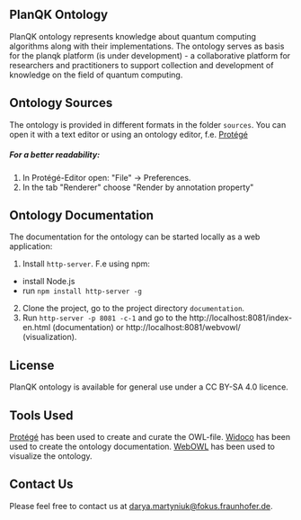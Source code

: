 ## PlanQK Ontology
PlanQK ontology represents knowledge about quantum computing algorithms along with their implementations. The ontology serves as basis for the planqk platform (is under development)  - a collaborative platform for researchers and practitioners to support collection and development of knowledge on the field of quantum computing.

## Ontology Sources
The ontology is provided in different formats in the folder `sources`. You can open it with a text editor or using an ontology editor, f.e. [Protégé ](https://protege.stanford.edu/)

##### For a better readability:  
1) In Protégé-Editor open: "File" -> Preferences.
2) In the tab "Renderer" choose "Render by annotation property"


## Ontology Documentation
The documentation for the ontology can be started locally as a web application:
1. Install `http-server`. F.e using npm: 
  *  install Node.js
  *  run `npm install http-server -g`
2. Clone the project, go to the project directory `documentation`.
3. Run `http-server -p 8081 -c-1` and go to the http://localhost:8081/index-en.html (documentation) or http://localhost:8081/webvowl/ (visualization).

## License
PlanQK ontology is available for general use under a CC BY-SA 4.0 licence.

## Tools Used
[Protégé](https://protege.stanford.edu/) has been used to create and curate the OWL-file.
[Widoco](https://github.com/dgarijo/Widoco) has been used to create the ontology documentation.
[WebOWL](http://vowl.visualdataweb.org/webvowl.html) has been used to visualize the ontology.

## Contact Us
Please feel free to contact us at darya.martyniuk@fokus.fraunhofer.de.
